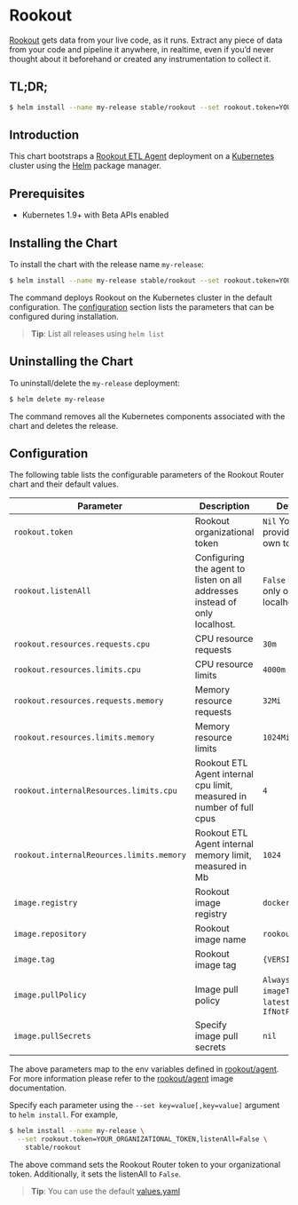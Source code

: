 # Rookout

[Rookout](http://rookout.com/) gets data from your live code, as it runs. Extract any piece of data from your code and pipeline it anywhere, in realtime, even if you’d never thought about it beforehand or created any instrumentation to collect it.

## TL;DR;

```bash
$ helm install --name my-release stable/rookout --set rookout.token=YOUR_ORGANIZATIONAL_TOKEN
```

## Introduction

This chart bootstraps a [Rookout ETL Agent](https://docs.rookout.com/docs/agent-setup.html) deployment on a [Kubernetes](http://kubernetes.io) cluster using the [Helm](https://helm.sh) package manager.

## Prerequisites

- Kubernetes 1.9+ with Beta APIs enabled

## Installing the Chart

To install the chart with the release name `my-release`:

```bash
$ helm install --name my-release stable/rookout --set rookout.token=YOUR_ORGANIZATIONAL_TOKEN
```

The command deploys Rookout on the Kubernetes cluster in the default configuration. The [configuration](#configuration) section lists the parameters that can be configured during installation.

> **Tip**: List all releases using `helm list`

## Uninstalling the Chart

To uninstall/delete the `my-release` deployment:

```bash
$ helm delete my-release
```

The command removes all the Kubernetes components associated with the chart and deletes the release.

## Configuration

The following table lists the configurable parameters of the Rookout Router chart and their default values.

|            Parameter                      |              Description                 |                          Default                        | 
| ----------------------------------------- | ---------------------------------------- | ------------------------------------------------------- |
| `rookout.token`                           | Rookout organizational token             | `Nil` You must provide your own token                   |  
| `rookout.listenAll`                       | Configuring the agent to listen on all addresses instead of only localhost.                        | `False` Listens only on localhost |
| `rookout.resources.requests.cpu`          | CPU resource requests                    | `30m`                                                   |
| `rookout.resources.limits.cpu`            | CPU resource limits                      | `4000m`                                                 |
| `rookout.resources.requests.memory`       | Memory resource requests                 | `32Mi`                                                  |
| `rookout.resources.limits.memory`         | Memory resource limits                   | `1024Mi`                                                |
| `rookout.internalResources.limits.cpu`    | Rookout ETL Agent internal cpu limit, measured in number of full cpus     | `4`                    |
| `rookout.internalReources.limits.memory`  | Rookout ETL Agent internal memory limit, measured in Mb                 | `1024`                   |
| `image.registry`                          | Rookout image registry                   | `docker.io`                                             |
| `image.repository`                        | Rookout image name                       | `rookout/agent`                                         |
| `image.tag`                               | Rookout image tag                        | `{VERSION}`                                             |
| `image.pullPolicy`                        | Image pull policy                        | `Always` if `imageTag` is `latest`, else `IfNotPresent` |
| `image.pullSecrets`                       | Specify image pull secrets               | `nil`                                                   |


The above parameters map to the env variables defined in [rookout/agent](https://docs.rookout.com/docs/agent-setup.html). For more information please refer to the [rookout/agent](https://hub.docker.com/r/rookout/agent/) image documentation.

Specify each parameter using the `--set key=value[,key=value]` argument to `helm install`. For example,

```bash
$ helm install --name my-release \
  --set rookout.token=YOUR_ORGANIZATIONAL_TOKEN,listenAll=False \
    stable/rookout
```

The above command sets the Rookout Router token to your organizational token. Additionally, it sets the listenAll to `False`.

> **Tip**: You can use the default [values.yaml](values.yaml)
